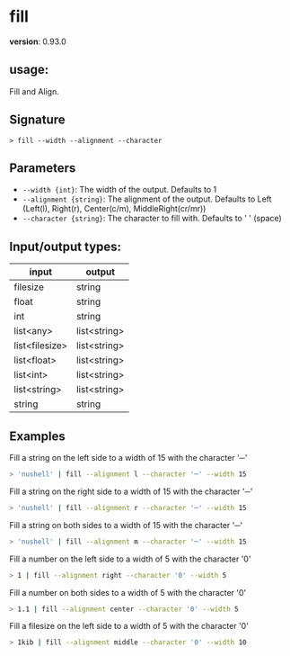 # fill

**version**: 0.93.0

## **usage**:

Fill and Align.

## Signature

`> fill --width --alignment --character`

## Parameters

- `--width {int}`: The width of the output. Defaults to 1
- `--alignment {string}`: The alignment of the output. Defaults to Left (Left(l), Right(r), Center(c/m), MiddleRight(cr/mr))
- `--character {string}`: The character to fill with. Defaults to ' ' (space)

## Input/output types:

| input            | output         |
| ---------------- | -------------- |
| filesize         | string         |
| float            | string         |
| int              | string         |
| list\<any\>      | list\<string\> |
| list\<filesize\> | list\<string\> |
| list\<float\>    | list\<string\> |
| list\<int\>      | list\<string\> |
| list\<string\>   | list\<string\> |
| string           | string         |

## Examples

Fill a string on the left side to a width of 15 with the character '─'

```bash
> 'nushell' | fill --alignment l --character '─' --width 15
```

Fill a string on the right side to a width of 15 with the character '─'

```bash
> 'nushell' | fill --alignment r --character '─' --width 15
```

Fill a string on both sides to a width of 15 with the character '─'

```bash
> 'nushell' | fill --alignment m --character '─' --width 15
```

Fill a number on the left side to a width of 5 with the character '0'

```bash
> 1 | fill --alignment right --character '0' --width 5
```

Fill a number on both sides to a width of 5 with the character '0'

```bash
> 1.1 | fill --alignment center --character '0' --width 5
```

Fill a filesize on the left side to a width of 5 with the character '0'

```bash
> 1kib | fill --alignment middle --character '0' --width 10
```
